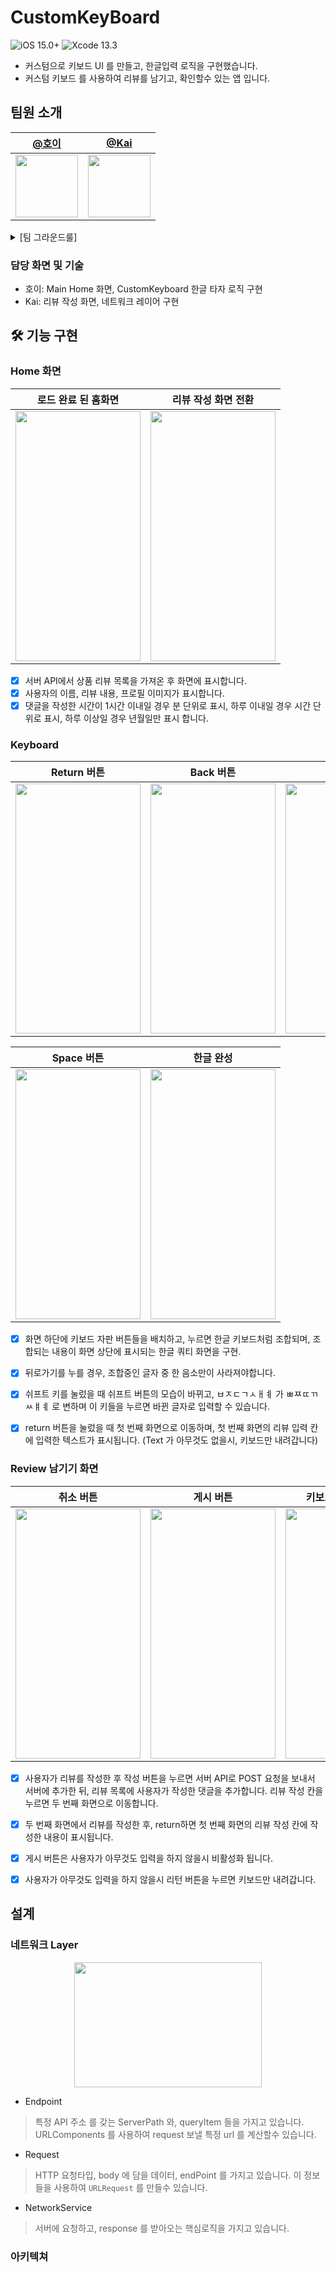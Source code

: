 
# CustomKeyBoard 
![iOS 15.0+](https://img.shields.io/badge/iOS-15.0%2B-orange) ![Xcode 13.3](https://img.shields.io/badge/Xcode-13.3-blue)

- 커스텀으로 키보드 UI 를 만들고, 한글입력 로직을 구현했습니다. 
- 커스텀 키보드 를 사용하여 리뷰를 남기고, 확인할수 있는 앱 입니다.

## 팀원 소개 
| [@호이](https://github.com/JangJuMyeong)| [@Kai](https://github.com/TaeKyeongKim)|
| ------------------------------------------------------------------------------------------ | ------------------------------------------------------------------------------------------ | 
| <img src="https://cphoto.asiae.co.kr/listimglink/6/2013051007205672589_1.jpg" width="100" height="100"/> | <img src="https://avatars.githubusercontent.com/u/36659877?v=4" width="100" height="100"/> |

<details>
<summary> [팀 그라운드룰]</summary>
<div markdown="1">
🗣️ 스크럼
`9:00~ 10:00`

- 어제 작업내용 (간략하게)
- 오늘 할일 (간략하게)
- 그외 협의 사항
- 컨디션 공유도 가능

---

📏 그라운드 룰

- 코어 타임 : 9:00 ~ 21:00
- 코어타임 외 급한 용무시 : Discoard DM

---

👥 Team Member 

- 호이
    - GitHub ID : 1. JangJuMyeong [https://github.com/JangJuMyeong](https://github.com/JangJuMyeong)
- Kai
    - GitHub ID : TaeKyeongKim [https://github.com/TaeKyeongKim](https://github.com/TaeKyeongKim)

---

📄Convention
- Git
- 브랜치 컨밴션 : -b feature/{issue이름}
- Commit
    - `feat`: 새로운 기능을 추가할 경우
    - `fix`: 버그를 고친 경우
    - `docs`: 문서 수정한 경우
    - `style`: 코드 포맷 변경, 세미 콜론 누락, 코드 수정이 없는 경우
    - `refactor`: 프로덕션 코드 리팩터링
    - `test`: 테스트 추가, 테스트 리팩터링 (프로덕션 코드 변경 없음)
    - `chore`: 빌드 테스크 업데이트, 패키지 매니저 설정할 경우 (프로덕션 코드 변경 없음)]
    - `build` : 프로젝트 빌드관련 설정 수정
    - `move` : 코드나 파일의 이동
</div>
</details>


### 담당 화면 및 기술 
-  호이: Main Home 화면, CustomKeyboard 한글 타자 로직 구현
-  Kai: 리뷰 작성 화면, 네트워크 레이어 구현

## 🛠 기능 구현 
### Home 화면
| **로드 완료 된 홈화면**|**리뷰 작성 화면 전환**|
|---|---|
|<img src="https://user-images.githubusercontent.com/36659877/180597166-d1f60403-40d2-4ef1-8adb-40a13e26901c.gif" width="200" height="400"/>|<img src="https://user-images.githubusercontent.com/36659877/180597193-76ddc9e9-a0f0-405a-8971-f60fb7ae050c.gif" width="200" height="400"/>

- [x] 서버 API에서 상품 리뷰 목록을 가져온 후 화면에 표시합니다.
- [x] 사용자의 이름, 리뷰 내용, 프로필 이미지가 표시합니다.
- [x] 댓글을 작성한 시간이 1시간 이내일 경우 분 단위로 표시, 하루 이내일 경우 시간 단위로 표시, 하루 이상일 경우 년월일만 표시 합니다.

### Keyboard 

|**Return 버튼**|**Back 버튼**|**Shift 버튼**|
|---|---|---|
|<img src="https://user-images.githubusercontent.com/36659877/180597818-ff77a7b9-55ab-43dc-aa4e-0c2cffdda05e.gif" width="200" height="400"/>|<img src="https://user-images.githubusercontent.com/36659877/180597877-285bf9e0-53d6-4265-b357-4f19db16dd6d.gif" width="200" height="400"/>|<img src="https://user-images.githubusercontent.com/36659877/180597961-90462f48-7a49-4cf3-b4a4-3687ea259642.gif" width="200" height="400"/>|

|**Space 버튼**|**한글 완성**|
|---|---|
|<img src="https://user-images.githubusercontent.com/36659877/180598047-93446269-9ef8-4b2b-8efb-ac70dd440bc3.gif" width="200" height="400"/>|<img src="https://user-images.githubusercontent.com/36659877/180598066-fddb2feb-4c83-4762-99ef-cd7cd51280fe.gif" width="200" height="400"/>|


- [x] 화면 하단에 키보드 자판 버튼들을 배치하고, 누르면 한글 키보드처럼 조합되며, 조합되는 내용이 화면 상단에 표시되는 한글 쿼티 화면을 구현.
- [x] 뒤로가기를 누를 경우, 조합중인 글자 중 한 음소만이 사라져야합니다.
- [x] 쉬프트 키를 눌렀을 때 쉬프트 버튼의 모습이 바뀌고, ㅂㅈㄷㄱㅅㅐㅖ 가 ㅃㅉㄸㄲㅆㅒㅖ 로 변하며 이 키들을 누르면 바뀐 글자로 입력할 수 있습니다.
- [x] return 버튼을 눌렀을 때 첫 번째 화면으로 이동하며, 첫 번째 화면의 리뷰 입력 칸에 입력한 텍스트가 표시됩니다. (Text 가 아무것도 없을시, 키보드만 내려갑니다) 




### Review 남기기 화면

|**취소 버튼**|**게시 버튼**|**키보드 Return 버튼**|
|---|---|---|
|<img src="https://user-images.githubusercontent.com/36659877/180598437-4bde5388-f69a-4998-a824-b7f4d0223277.gif" width="200" height="400"/>|<img src="https://user-images.githubusercontent.com/36659877/180598516-76ffc820-c70e-4979-a8fd-3589f3faa4dd.gif" width="200" height="400"/>|<img src="https://user-images.githubusercontent.com/36659877/180598439-2d44899c-d0bb-431c-a38c-d99a8c119f0e.gif" width="200" height="400"/>|


- [x] 사용자가 리뷰를 작성한 후 작성 버튼을 누르면 서버 API로 POST 요청을 보내서 서버에 추가한 뒤, 리뷰 목록에 사용자가 작성한 댓글을 추가합니다.
리뷰 작성 칸을 누르면 두 번째 화면으로 이동합니다.
- [x] 두 번째 화면에서 리뷰를 작성한 후, return하면 첫 번째 화면의 리뷰 작성 칸에 작성한 내용이 표시됩니다.
- [x] 게시 버튼은 사용자가 아무것도 입력을 하지 않을시 비활성화 됩니다. 
- [x] 사용자가 아무것도 입력을 하지 않을시 리턴 버튼을 누르면 키보드만 내려갑니다. 


## 설계 

### 네트워크 Layer 

  <p align="center">
   <img src="https://user-images.githubusercontent.com/36659877/180599495-02eed3b1-0141-460c-a8ed-656b2e86f5fa.png" width="300" height="200"> 
   </p>

- Endpoint
> 특정 API 주소 를 갖는 ServerPath 와, queryItem 들을 가지고 있습니다. 
> URLComponents 를 사용하여 request 보낼 특정 url 를 계산할수 있습니다. 

- Request 
> HTTP 요청타입, body 에 담을 데이터, endPoint 를 가지고 있습니다. 
> 이 정보들을 사용하여 `URLRequest` 를 만들수 있습니다.

- NetworkService
> 서버에 요청하고, response 를 받아오는 핵심로직을 가지고 있습니다. 

### 아키텍쳐 




